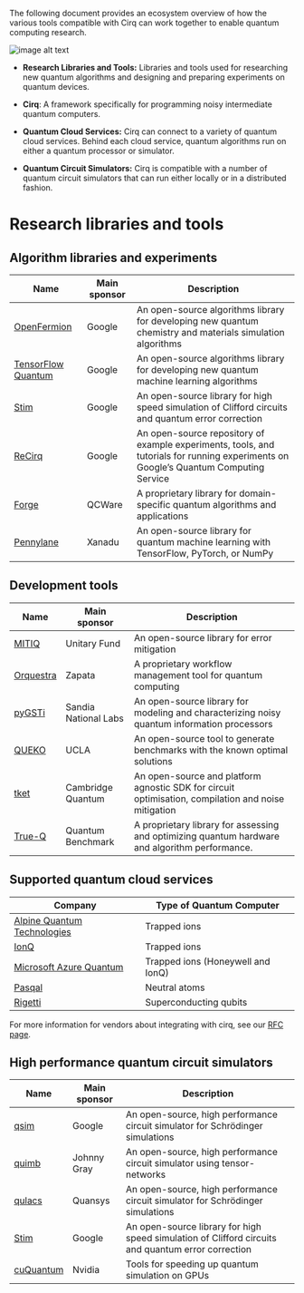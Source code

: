 The following document provides an ecosystem overview of how the various tools compatible with Cirq can work together to enable quantum computing research.

![image alt text](images/ecosystem.png )

* **Research Libraries and Tools:** Libraries and tools used for researching new quantum algorithms and designing and preparing experiments on quantum devices.

* **Cirq**: A framework specifically for programming noisy intermediate quantum computers.

* **Quantum Cloud Services:** Cirq can connect to a variety of quantum cloud services. Behind each cloud service, quantum algorithms run on either a quantum processor or simulator.

* **Quantum Circuit Simulators:** Cirq is compatible with a number of quantum circuit simulators that can run either locally or in a distributed fashion.

# Research libraries and tools

## Algorithm libraries and experiments

|Name|Main sponsor|Description|
|--- |--- |--- |
|[OpenFermion](https://github.com/quantumlib/OpenFermion)|Google|An open-source algorithms library for developing new quantum chemistry and materials simulation algorithms|
|[TensorFlow Quantum](https://tensorflow.org/quantum)|Google|An open-source algorithms library for developing new quantum machine learning algorithms|
|[Stim](https://github.com/quantumlib/stim)|Google|An open-source library for high speed simulation of Clifford circuits and quantum error correction|
|[ReCirq](https://github.com/quantumlib/ReCirq)|Google|An open-source repository of example experiments, tools, and tutorials for running experiments on Google’s Quantum Computing Service|
|[Forge](https://forge.qcware.com/)|QCWare|A proprietary library for domain-specific quantum algorithms and applications|
|[Pennylane](https://pennylane.ai/)|Xanadu|An open-source library for quantum machine learning with TensorFlow, PyTorch, or NumPy|

## Development tools

|Name|Main sponsor|Description|
|--- |--- |--- |
|[MITIQ](https://github.com/unitaryfund/mitiq)|Unitary Fund|An open-source library for error mitigation|
|[Orquestra](https://www.zapatacomputing.com/orquestra/)|Zapata|A proprietary workflow management tool for quantum computing|
|[pyGSTi](https://www.pygsti.info/)|Sandia National Labs|An open-source library for modeling and characterizing noisy quantum information processors|
|[QUEKO](https://github.com/UCLA-VAST/QUEKO-benchmark)|UCLA|An open-source tool to generate benchmarks with the known optimal solutions|
|[tket](https://cqcl.github.io/tket/pytket/api/index.html)|Cambridge Quantum|An open-source and platform agnostic SDK for circuit optimisation, compilation and noise mitigation|
|[True-Q](https://trueq.quantumbenchmark.com/)|Quantum Benchmark|A proprietary library for assessing and optimizing quantum hardware and algorithm performance.|

## Supported quantum cloud services

|Company|Type of Quantum Computer|
|--- |--- |
|[Alpine Quantum Technologies](https://quantumai.google/cirq/hardware/aqt/getting_started)|Trapped ions|
|[IonQ](https://quantumai.google/cirq/hardware/ionq/getting_started)|Trapped ions|
|[Microsoft Azure Quantum](https://quantumai.google/cirq/hardware/azure-quantum/getting_started_ionq)|Trapped ions (Honeywell and IonQ)|
|[Pasqal](https://quantumai.google/cirq/hardware/pasqal/getting_started)|Neutral atoms|
|[Rigetti](https://quantumai.google/cirq/hardware/rigetti/getting_started)|Superconducting qubits|

For more information for vendors about integrating with cirq,
see our [RFC page](/cirq/dev/rfc_process#new_hardware_integrations).


## High performance quantum circuit simulators

|Name|Main sponsor|Description|
|--- |--- |--- |
|[qsim](https://github.com/quantumlib/qsim)|Google|An open-source, high performance circuit simulator for Schrödinger simulations|
|[quimb](https://github.com/jcmgray/quimb)|Johnny Gray|An open-source, high performance circuit simulator using tensor-networks|
|[qulacs](https://github.com/qulacs/cirq-qulacs)|Quansys|An open-source, high performance circuit simulator for Schrödinger simulations|
|[Stim](https://github.com/quantumlib/stim)|Google|An open-source library for high speed simulation of Clifford circuits and quantum error correction|
|[cuQuantum](https://developer.nvidia.com/cuquantum-sdk)|Nvidia|Tools for speeding up quantum simulation on GPUs|
